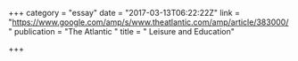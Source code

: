 +++
category = "essay"
date = "2017-03-13T06:22:22Z"
link = "https://www.google.com/amp/s/www.theatlantic.com/amp/article/383000/"
publication = "The Atlantic "
title = " Leisure and Education"

+++
